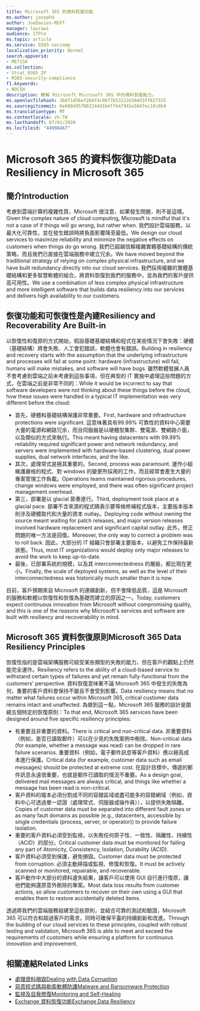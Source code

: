 ```yaml
---
title: Microsoft 365 的資料恢復功能
ms.author: josephd
author: JoeDavies-MSFT
manager: laurawi
audience: ITPro
ms.topic: article
ms.service: O365-seccomp
localization_priority: Normal
search.appverid:
- MET150
ms.collection:
- Strat_O365_IP
- M365-security-compliance
f1.keywords:
- NOCSH
description: 瞭解 Microsoft Microsoft 365 中的資料恢復能力。
ms.openlocfilehash: 368f1d56ef2b4f4c9677b53122e58453ff627335
ms.sourcegitcommit: 6e608d957082244d1b4ffb47942e5847ec18c0b9
ms.translationtype: MT
ms.contentlocale: zh-TW
ms.lasthandoff: 07/01/2020
ms.locfileid: "44998467"
---
```

# <a name="data-resiliency-in-microsoft-365"></a><span data-ttu-id="f87d1-103">Microsoft 365 的資料恢復功能</span><span class="sxs-lookup"><span data-stu-id="f87d1-103">Data Resiliency in Microsoft 365</span></span>

## <a name="introduction"></a><span data-ttu-id="f87d1-104">簡介</span><span class="sxs-lookup"><span data-stu-id="f87d1-104">Introduction</span></span>

<span data-ttu-id="f87d1-105">考慮到雲端計算的複雜性質，Microsoft 很注意，如果發生問題，則不是這樣。</span><span class="sxs-lookup"><span data-stu-id="f87d1-105">Given the complex nature of cloud computing, Microsoft is mindful that it's not a case of if things will go wrong, but rather when.</span></span> <span data-ttu-id="f87d1-106">我們設計雲端服務，以最大化可靠性，並在發生錯誤時將負面影響降至最低。</span><span class="sxs-lookup"><span data-stu-id="f87d1-106">We design our cloud services to maximize reliability and minimize the negative effects on customers when things do go wrong.</span></span> <span data-ttu-id="f87d1-107">我們已超越信賴複雜實體基礎結構的傳統策略，而且我們已直接在雲端服務中建立冗余。</span><span class="sxs-lookup"><span data-stu-id="f87d1-107">We have moved beyond the traditional strategy of relying on complex physical infrastructure, and we have built redundancy directly into our cloud services.</span></span> <span data-ttu-id="f87d1-108">我們採用複雜的實體基礎結構和更多智慧軟體的組合，將資料恢復到我們的服務中，並為我們的客戶提供高可用性。</span><span class="sxs-lookup"><span data-stu-id="f87d1-108">We use a combination of less complex physical infrastructure and more intelligent software that builds data resiliency into our services and delivers high availability to our customers.</span></span> 

## <a name="resiliency-and-recoverability-are-built-in"></a><span data-ttu-id="f87d1-109">恢復功能和可恢復性是內建</span><span class="sxs-lookup"><span data-stu-id="f87d1-109">Resiliency and Recoverability Are Built-in</span></span> 

<span data-ttu-id="f87d1-110">以恢復性和復原的方式開始，假設基礎基礎結構和程式在某些情況下會失敗：硬體（基礎結構）將會失敗、人工會犯錯誤，軟體也會有錯誤。</span><span class="sxs-lookup"><span data-stu-id="f87d1-110">Building in resiliency and recovery starts with the assumption that the underlying infrastructure and processes will fail at some point: hardware (infrastructure) will fail, humans will make mistakes, and software will have bugs.</span></span> <span data-ttu-id="f87d1-111">雖然軟體發展人員不會考慮到雲端之前未考慮到這些事項，但在典型的 IT 實施中處理這些問題的方式，在雲端之前是非常不同的：</span><span class="sxs-lookup"><span data-stu-id="f87d1-111">While it would be incorrect to say that software developers were not thinking about these things before the cloud, how these issues were handled in a typical IT implementation was very different before the cloud:</span></span>

- <span data-ttu-id="f87d1-112">首先，硬體和基礎結構保護非常重要。</span><span class="sxs-lookup"><span data-stu-id="f87d1-112">First, hardware and infrastructure protections were significant.</span></span> <span data-ttu-id="f87d1-113">這意味著具有99.99% 可靠性的資料中心需要大量的電源和網路冗余，而且伺服器是以硬體型集群、雙電源、雙網路介面，以及類似的方式來執行。</span><span class="sxs-lookup"><span data-stu-id="f87d1-113">This meant having datacenters with 99.99% reliability required significant power and network redundancy, and servers were implemented with hardware-based clustering, dual power supplies, dual network interfaces, and the like.</span></span> 
- <span data-ttu-id="f87d1-114">其次，處理常式是極其重要的。</span><span class="sxs-lookup"><span data-stu-id="f87d1-114">Second, process was paramount.</span></span> <span data-ttu-id="f87d1-115">運作小組維護嚴格的程式、對 windows 的變更所採用的工作，而且經常會產生大量的專案管理工作負載。</span><span class="sxs-lookup"><span data-stu-id="f87d1-115">Operations teams maintained rigorous procedures, change windows were employed, and there was often significant project management overhead.</span></span> 
- <span data-ttu-id="f87d1-116">第三，部署是以 glacial 節奏進行。</span><span class="sxs-lookup"><span data-stu-id="f87d1-116">Third, deployment took place at a glacial pace.</span></span> <span data-ttu-id="f87d1-117">部署不含來源的程式碼表示要等候修補程式版本，主要版本版本則涉及硬體取代和大量的資本 outlay。</span><span class="sxs-lookup"><span data-stu-id="f87d1-117">Deploying code without owning the source meant waiting for patch releases, and major version releases involved hardware replacement and significant capital outlay.</span></span> <span data-ttu-id="f87d1-118">此外，修正問題的唯一方法是回復。</span><span class="sxs-lookup"><span data-stu-id="f87d1-118">Moreover, the only way to correct a problem was to roll back.</span></span> <span data-ttu-id="f87d1-119">因此，大部分的 IT 組織只會部署主要版本，以避免工作保持最新狀態。</span><span class="sxs-lookup"><span data-stu-id="f87d1-119">Thus, most IT organizations would deploy only major releases to avoid the work to keep up-to-date.</span></span> 
- <span data-ttu-id="f87d1-120">最後，已部署系統的規模，以及其 interconnectedness 的層級，都比現在更小。</span><span class="sxs-lookup"><span data-stu-id="f87d1-120">Finally, the scale of deployed systems, as well as the level of their interconnectedness was historically much smaller than it is now.</span></span> 

<span data-ttu-id="f87d1-121">目前，客戶預期來自 Microsoft 的連續創新，但不會降低品質，這是 Microsoft 的服務和軟體以恢復性和恢復為基礎而建立的原因之一。</span><span class="sxs-lookup"><span data-stu-id="f87d1-121">Today, customers expect continuous innovation from Microsoft without compromising quality, and this is one of the reasons why Microsoft's services and software are built with resiliency and recoverability in mind.</span></span> 

## <a name="microsoft-365-data-resiliency-principles"></a><span data-ttu-id="f87d1-122">Microsoft 365 資料恢復原則</span><span class="sxs-lookup"><span data-stu-id="f87d1-122">Microsoft 365 Data Resiliency Principles</span></span>

<span data-ttu-id="f87d1-123">恢復性指的是雲端架構服務可經受某些類型的失敗的能力，但在客戶的觀點上仍然能完全運作。</span><span class="sxs-lookup"><span data-stu-id="f87d1-123">Resiliency refers to the ability of a cloud-based service to withstand certain types of failures and yet remain fully-functional from the customers' perspective.</span></span> <span data-ttu-id="f87d1-124">資料恢復意味著不論 Microsoft 365 中發生的失敗為何，重要的客戶資料會保持不變且不會受到影響。</span><span class="sxs-lookup"><span data-stu-id="f87d1-124">Data resiliency means that no matter what failures occur within Microsoft 365, critical customer data remains intact and unaffected.</span></span> <span data-ttu-id="f87d1-125">為做到這一點，Microsoft 365 服務的設計是圍繞五個特定的恢復原則：</span><span class="sxs-lookup"><span data-stu-id="f87d1-125">To that end, Microsoft 365 services have been designed around five specific resiliency principles:</span></span>

- <span data-ttu-id="f87d1-126">有重要且非重要的資料。</span><span class="sxs-lookup"><span data-stu-id="f87d1-126">There is critical and non-critical data.</span></span> <span data-ttu-id="f87d1-127">非重要資料（例如，是否已讀取郵件）可以在少見的失敗案例中刪除。</span><span class="sxs-lookup"><span data-stu-id="f87d1-127">Non-critical data (for example, whether a message was read) can be dropped in rare failure scenarios.</span></span> <span data-ttu-id="f87d1-128">重要資料（例如，電子郵件訊息等客戶資料）應以極高成本進行保護。</span><span class="sxs-lookup"><span data-stu-id="f87d1-128">Critical data (for example, customer data such as email messages) should be protected at extreme cost.</span></span> <span data-ttu-id="f87d1-129">在設計目標中，傳遞的郵件訊息永遠很重要，也就是郵件已讀取的情況不重要。</span><span class="sxs-lookup"><span data-stu-id="f87d1-129">As a design goal, delivered mail messages are always critical, and things like whether a message has been read is non-critical.</span></span> 
- <span data-ttu-id="f87d1-130">客戶資料的複本必須分割成不同的容錯區域或盡可能多的容錯網域（例如，資料中心可透過單一認證（處理常式、伺服器或操作員）），以提供失敗隔離。</span><span class="sxs-lookup"><span data-stu-id="f87d1-130">Copies of customer data must be separated into different fault zones or as many fault domains as possible (e.g., datacenters, accessible by single credentials (process, server, or operator)) to provide failure isolation.</span></span> 
- <span data-ttu-id="f87d1-131">重要的客戶資料必須受到監視，以失敗任何原子性、一致性、隔離性、持續性（ACID）的部分。</span><span class="sxs-lookup"><span data-stu-id="f87d1-131">Critical customer data must be monitored for failing any part of Atomicity, Consistency, Isolation, Durability (ACID).</span></span> 
- <span data-ttu-id="f87d1-132">客戶資料必須受到保護，避免損毀。</span><span class="sxs-lookup"><span data-stu-id="f87d1-132">Customer data must be protected from corruption.</span></span> <span data-ttu-id="f87d1-133">必須主動掃描或監視、修復和恢復。</span><span class="sxs-lookup"><span data-stu-id="f87d1-133">It must be actively scanned or monitored, repairable, and recoverable.</span></span> 
- <span data-ttu-id="f87d1-134">客戶動作中大部分的資料遺失結果，讓客戶可以使用 GUI 自行進行復原，讓他們能夠還原意外刪除的專案。</span><span class="sxs-lookup"><span data-stu-id="f87d1-134">Most data loss results from customer actions, so allow customers to recover on their own using a GUI that enables them to restore accidentally deleted items.</span></span> 
 
<span data-ttu-id="f87d1-135">透過將我們的雲端服務組建至這些原則，並結合可靠的測試和驗證，Microsoft 365 可以符合和超過客戶的需求，同時可確保平臺的持續創新和改進。</span><span class="sxs-lookup"><span data-stu-id="f87d1-135">Through the building of our cloud services to these principles, coupled with robust testing and validation, Microsoft 365 is able to meet and exceed the requirements of customers while ensuring a platform for continuous innovation and improvement.</span></span> 

## <a name="related-links"></a><span data-ttu-id="f87d1-136">相關連結</span><span class="sxs-lookup"><span data-stu-id="f87d1-136">Related Links</span></span>

- [<span data-ttu-id="f87d1-137">處理資料損毀</span><span class="sxs-lookup"><span data-stu-id="f87d1-137">Dealing with Data Corruption</span></span>](office-365-dealing-with-data-corruption.md)
- [<span data-ttu-id="f87d1-138">惡意程式碼與勒索軟體防護</span><span class="sxs-lookup"><span data-stu-id="f87d1-138">Malware and Ransomware Protection</span></span>](office-365-malware-and-ransomware-protection.md)
- [<span data-ttu-id="f87d1-139">監視及自我修復</span><span class="sxs-lookup"><span data-stu-id="f87d1-139">Monitoring and Self-Healing</span></span>](office-365-monitoring-and-self-healing.md)
- [<span data-ttu-id="f87d1-140">Exchange 資料恢復功能</span><span class="sxs-lookup"><span data-stu-id="f87d1-140">Exchange Data Resiliency</span></span>](office-365-exchange-data-resiliency.md)